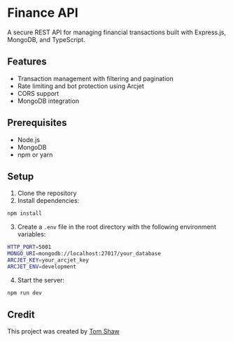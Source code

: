 # Finance API

A secure REST API for managing financial transactions built with Express.js, MongoDB, and TypeScript.

## Features

- Transaction management with filtering and pagination
- Rate limiting and bot protection using Arcjet
- CORS support
- MongoDB integration

## Prerequisites

- Node.js
- MongoDB
- npm or yarn

## Setup

1. Clone the repository
2. Install dependencies:
```sh
npm install
```

3. Create a `.env` file in the root directory with the following environment variables:
```sh
HTTP_PORT=5001
MONGO_URI=mongodb://localhost:27017/your_database
ARCJET_KEY=your_arcjet_key
ARCJET_ENV=development
```

4. Start the server:
```sh
npm run dev
```

## Credit

This project was created by [Tom Shaw](https://tomshaw.dev)